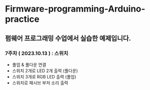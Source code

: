 # Firmware-programming-Arduino-practice
## 펌웨어 프로그래밍 수업에서 실습한 예제입니다.

### 7주차 ( 2023.10.13 ) : 스위치
- 풀업 & 풀다운 연결
- 스위치 2개로 LED 2개 출력 (풀다운)
- 스위치 3개로 RGB LED 출력 (풀업)
- 스위치로 패시브 부저 소리 출력

